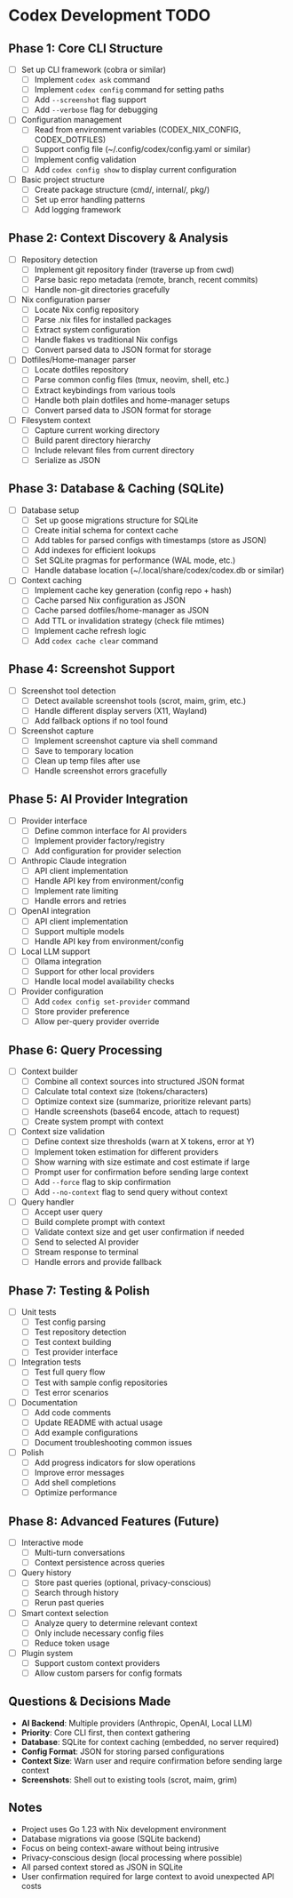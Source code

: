 # Codex Development TODO

## Phase 1: Core CLI Structure
- [ ] Set up CLI framework (cobra or similar)
  - [ ] Implement `codex ask` command
  - [ ] Implement `codex config` command for setting paths
  - [ ] Add `--screenshot` flag support
  - [ ] Add `--verbose` flag for debugging
- [ ] Configuration management
  - [ ] Read from environment variables (CODEX_NIX_CONFIG, CODEX_DOTFILES)
  - [ ] Support config file (~/.config/codex/config.yaml or similar)
  - [ ] Implement config validation
  - [ ] Add `codex config show` to display current configuration
- [ ] Basic project structure
  - [ ] Create package structure (cmd/, internal/, pkg/)
  - [ ] Set up error handling patterns
  - [ ] Add logging framework

## Phase 2: Context Discovery & Analysis
- [ ] Repository detection
  - [ ] Implement git repository finder (traverse up from cwd)
  - [ ] Parse basic repo metadata (remote, branch, recent commits)
  - [ ] Handle non-git directories gracefully
- [ ] Nix configuration parser
  - [ ] Locate Nix config repository
  - [ ] Parse .nix files for installed packages
  - [ ] Extract system configuration
  - [ ] Handle flakes vs traditional Nix configs
  - [ ] Convert parsed data to JSON format for storage
- [ ] Dotfiles/Home-manager parser
  - [ ] Locate dotfiles repository
  - [ ] Parse common config files (tmux, neovim, shell, etc.)
  - [ ] Extract keybindings from various tools
  - [ ] Handle both plain dotfiles and home-manager setups
  - [ ] Convert parsed data to JSON format for storage
- [ ] Filesystem context
  - [ ] Capture current working directory
  - [ ] Build parent directory hierarchy
  - [ ] Include relevant files from current directory
  - [ ] Serialize as JSON

## Phase 3: Database & Caching (SQLite)
- [ ] Database setup
  - [ ] Set up goose migrations structure for SQLite
  - [ ] Create initial schema for context cache
  - [ ] Add tables for parsed configs with timestamps (store as JSON)
  - [ ] Add indexes for efficient lookups
  - [ ] Set SQLite pragmas for performance (WAL mode, etc.)
  - [ ] Handle database location (~/.local/share/codex/codex.db or similar)
- [ ] Context caching
  - [ ] Implement cache key generation (config repo + hash)
  - [ ] Cache parsed Nix configuration as JSON
  - [ ] Cache parsed dotfiles/home-manager as JSON
  - [ ] Add TTL or invalidation strategy (check file mtimes)
  - [ ] Implement cache refresh logic
  - [ ] Add `codex cache clear` command

## Phase 4: Screenshot Support
- [ ] Screenshot tool detection
  - [ ] Detect available screenshot tools (scrot, maim, grim, etc.)
  - [ ] Handle different display servers (X11, Wayland)
  - [ ] Add fallback options if no tool found
- [ ] Screenshot capture
  - [ ] Implement screenshot capture via shell command
  - [ ] Save to temporary location
  - [ ] Clean up temp files after use
  - [ ] Handle screenshot errors gracefully

## Phase 5: AI Provider Integration
- [ ] Provider interface
  - [ ] Define common interface for AI providers
  - [ ] Implement provider factory/registry
  - [ ] Add configuration for provider selection
- [ ] Anthropic Claude integration
  - [ ] API client implementation
  - [ ] Handle API key from environment/config
  - [ ] Implement rate limiting
  - [ ] Handle errors and retries
- [ ] OpenAI integration
  - [ ] API client implementation
  - [ ] Support multiple models
  - [ ] Handle API key from environment/config
- [ ] Local LLM support
  - [ ] Ollama integration
  - [ ] Support for other local providers
  - [ ] Handle local model availability checks
- [ ] Provider configuration
  - [ ] Add `codex config set-provider` command
  - [ ] Store provider preference
  - [ ] Allow per-query provider override

## Phase 6: Query Processing
- [ ] Context builder
  - [ ] Combine all context sources into structured JSON format
  - [ ] Calculate total context size (tokens/characters)
  - [ ] Optimize context size (summarize, prioritize relevant parts)
  - [ ] Handle screenshots (base64 encode, attach to request)
  - [ ] Create system prompt with context
- [ ] Context size validation
  - [ ] Define context size thresholds (warn at X tokens, error at Y)
  - [ ] Implement token estimation for different providers
  - [ ] Show warning with size estimate and cost estimate if large
  - [ ] Prompt user for confirmation before sending large context
  - [ ] Add `--force` flag to skip confirmation
  - [ ] Add `--no-context` flag to send query without context
- [ ] Query handler
  - [ ] Accept user query
  - [ ] Build complete prompt with context
  - [ ] Validate context size and get user confirmation if needed
  - [ ] Send to selected AI provider
  - [ ] Stream response to terminal
  - [ ] Handle errors and provide fallback

## Phase 7: Testing & Polish
- [ ] Unit tests
  - [ ] Test config parsing
  - [ ] Test repository detection
  - [ ] Test context building
  - [ ] Test provider interface
- [ ] Integration tests
  - [ ] Test full query flow
  - [ ] Test with sample config repositories
  - [ ] Test error scenarios
- [ ] Documentation
  - [ ] Add code comments
  - [ ] Update README with actual usage
  - [ ] Add example configurations
  - [ ] Document troubleshooting common issues
- [ ] Polish
  - [ ] Add progress indicators for slow operations
  - [ ] Improve error messages
  - [ ] Add shell completions
  - [ ] Optimize performance

## Phase 8: Advanced Features (Future)
- [ ] Interactive mode
  - [ ] Multi-turn conversations
  - [ ] Context persistence across queries
- [ ] Query history
  - [ ] Store past queries (optional, privacy-conscious)
  - [ ] Search through history
  - [ ] Rerun past queries
- [ ] Smart context selection
  - [ ] Analyze query to determine relevant context
  - [ ] Only include necessary config files
  - [ ] Reduce token usage
- [ ] Plugin system
  - [ ] Support custom context providers
  - [ ] Allow custom parsers for config formats

## Questions & Decisions Made
- **AI Backend**: Multiple providers (Anthropic, OpenAI, Local LLM)
- **Priority**: Core CLI first, then context gathering
- **Database**: SQLite for context caching (embedded, no server required)
- **Config Format**: JSON for storing parsed configurations
- **Context Size**: Warn user and require confirmation before sending large context
- **Screenshots**: Shell out to existing tools (scrot, maim, grim)

## Notes
- Project uses Go 1.23 with Nix development environment
- Database migrations via goose (SQLite backend)
- Focus on being context-aware without being intrusive
- Privacy-conscious design (local processing where possible)
- All parsed context stored as JSON in SQLite
- User confirmation required for large context to avoid unexpected API costs
